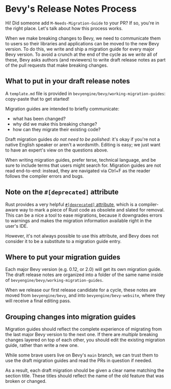 # Bevy's Release Notes Process

Hi! Did someone add `M-Needs-Migration-Guide` to your PR? If so, you're in the right place.
Let's talk about how this process works.

When we make breaking changes to Bevy, we need to communicate them to users so their libraries and applications can be moved to the new Bevy version.
To do this, we write and ship a migration guide for every major Bevy version.
To avoid a crunch at the end of the cycle as we *write* all of these,
Bevy asks authors (and reviewers) to write draft release notes as part of the pull requests that make breaking changes.

## What to put in your draft release notes

A `template.md` file is provided in `bevyengine/bevy/working-migration-guides`: copy-paste that to get started!

Migration guides are intended to briefly communicate:

- what has been changed?
- why did we make this breaking change?
- how can they migrate their existing code?

Draft migration guides *do not need to be polished*: it's okay if you're not a native English speaker or aren't a wordsmith.
Editing is easy; we just want to have an expert's view on the questions above.

When writing migration guides, prefer terse, technical language, and be sure to include terms that users might search for.
Migration guides are not read end-to-end: instead, they are navigated via Ctrl+F as the reader follows the compiler errors and bugs.

## Note on the `#[deprecated]` attribute

Rust provides a very helpful [`#[deprecated]` attribute](https://doc.rust-lang.org/reference/attributes/diagnostics.html#the-deprecated-attribute), which is a compiler-aware way to mark a piece of Rust code as obsolete and slated for removal.
This can be a nice a tool to ease migrations, because it downgrades errors to warnings and makes the migration information available right in the user's IDE.

However, it's not always possible to use this attribute, and Bevy does not consider it to be a substitute to a migration guide entry.

## Where to put your migration guides

Each major Bevy version (e.g. 0.12, or 2.0) will get its own migration guide.
The draft release notes are organized into a folder of the same name inside of `bevyengine/bevy/working-migration-guides`.

When we release our first release candidate for a cycle, these notes are moved from `bevyengine/bevy`, and into `bevyengine/bevy-website`,
where they will receive a final editing pass.

## Grouping changes into migration guides

Migration guides should reflect the complete experience of migrating from the last major Bevy version to the next one.
If there are *multiple* breaking changes layered on top of each other,
you should edit the existing migration guide, rather than write a new one.

While some brave users live on Bevy's `main` branch, we can trust them to use the draft migration guides and read the PRs in question if needed.

As a result, each draft migration should be given a clear name matching the section title.
These titles should reflect the name of the old feature that was broken or changed.
